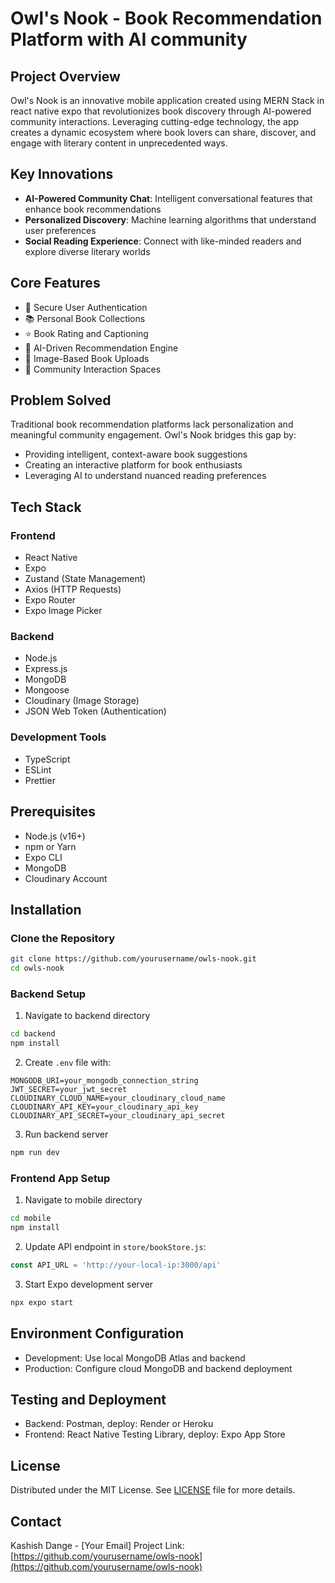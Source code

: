 # Owl's Nook - Book Recommendation Platform with AI community

## Project Overview
Owl's Nook is an innovative mobile application created using MERN Stack in react native expo that revolutionizes book discovery through AI-powered community interactions. Leveraging cutting-edge technology, the app creates a dynamic ecosystem where book lovers can share, discover, and engage with literary content in unprecedented ways.

## Key Innovations
- **AI-Powered Community Chat**: Intelligent conversational features that enhance book recommendations
- **Personalized Discovery**: Machine learning algorithms that understand user preferences
- **Social Reading Experience**: Connect with like-minded readers and explore diverse literary worlds

## Core Features
- 🔐 Secure User Authentication
- 📚 Personal Book Collections
- ⭐ Book Rating and Captioning
- 🤖 AI-Driven Recommendation Engine
- 📸 Image-Based Book Uploads
- 💬 Community Interaction Spaces

## Problem Solved
Traditional book recommendation platforms lack personalization and meaningful community engagement. Owl's Nook bridges this gap by:
- Providing intelligent, context-aware book suggestions
- Creating an interactive platform for book enthusiasts
- Leveraging AI to understand nuanced reading preferences

## Tech Stack

### Frontend
- React Native
- Expo
- Zustand (State Management)
- Axios (HTTP Requests)
- Expo Router
- Expo Image Picker

### Backend
- Node.js
- Express.js
- MongoDB
- Mongoose
- Cloudinary (Image Storage)
- JSON Web Token (Authentication)

### Development Tools
- TypeScript
- ESLint
- Prettier

## Prerequisites
- Node.js (v16+)
- npm or Yarn
- Expo CLI
- MongoDB
- Cloudinary Account

## Installation

### Clone the Repository
```bash
git clone https://github.com/yourusername/owls-nook.git
cd owls-nook
```

### Backend Setup
1. Navigate to backend directory
```bash
cd backend
npm install
```

2. Create `.env` file with:
```
MONGODB_URI=your_mongodb_connection_string
JWT_SECRET=your_jwt_secret
CLOUDINARY_CLOUD_NAME=your_cloudinary_cloud_name
CLOUDINARY_API_KEY=your_cloudinary_api_key
CLOUDINARY_API_SECRET=your_cloudinary_api_secret
```

3. Run backend server
```bash
npm run dev
```

### Frontend App Setup
1. Navigate to mobile directory
```bash
cd mobile
npm install
```

2. Update API endpoint in `store/bookStore.js`:
```javascript
const API_URL = 'http://your-local-ip:3000/api'
```

3. Start Expo development server
```bash
npx expo start
```

## Environment Configuration
- Development: Use local MongoDB Atlas and backend
- Production: Configure cloud MongoDB and backend deployment

## Testing and Deployment
- Backend: Postman, deploy: Render or Heroku
- Frontend: React Native Testing Library, deploy: Expo App Store

## License
Distributed under the MIT License. See [LICENSE](LICENSE) file for more details.

## Contact
Kashish Dange - [Your Email]
Project Link: [https://github.com/yourusername/owls-nook](https://github.com/yourusername/owls-nook)
